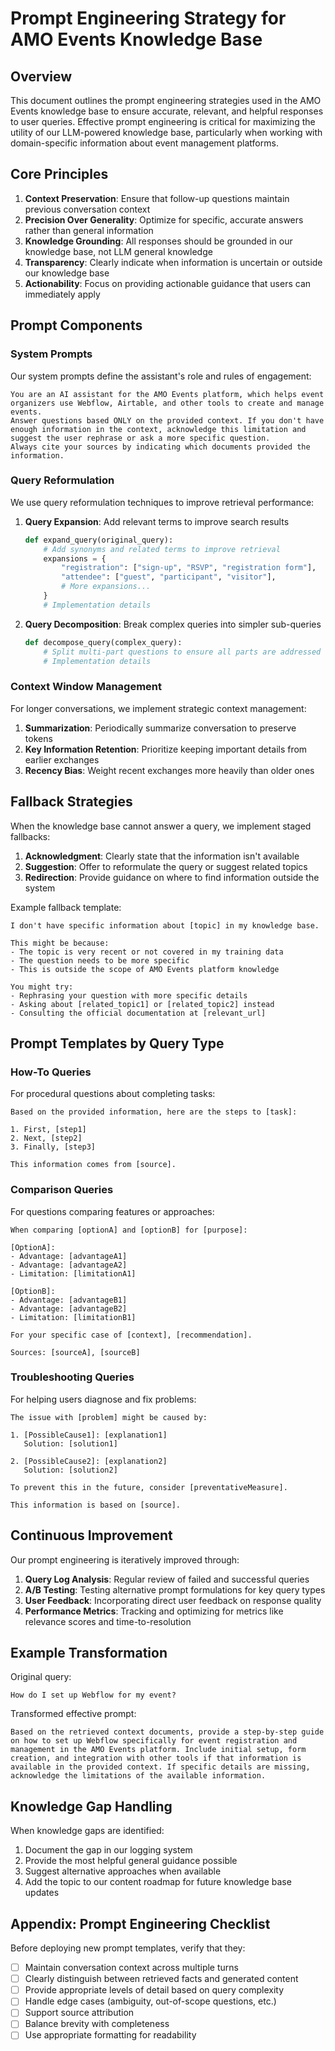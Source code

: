 # Prompt Engineering Strategy for AMO Events Knowledge Base

## Overview

This document outlines the prompt engineering strategies used in the AMO Events knowledge base to ensure accurate, relevant, and helpful responses to user queries. Effective prompt engineering is critical for maximizing the utility of our LLM-powered knowledge base, particularly when working with domain-specific information about event management platforms.

## Core Principles

1. **Context Preservation**: Ensure that follow-up questions maintain previous conversation context
2. **Precision Over Generality**: Optimize for specific, accurate answers rather than general information
3. **Knowledge Grounding**: All responses should be grounded in our knowledge base, not LLM general knowledge
4. **Transparency**: Clearly indicate when information is uncertain or outside our knowledge base
5. **Actionability**: Focus on providing actionable guidance that users can immediately apply

## Prompt Components

### System Prompts

Our system prompts define the assistant's role and rules of engagement:

```
You are an AI assistant for the AMO Events platform, which helps event organizers use Webflow, Airtable, and other tools to create and manage events. 
Answer questions based ONLY on the provided context. If you don't have enough information in the context, acknowledge this limitation and suggest the user rephrase or ask a more specific question.
Always cite your sources by indicating which documents provided the information.
```

### Query Reformulation

We use query reformulation techniques to improve retrieval performance:

1. **Query Expansion**: Add relevant terms to improve search results
   ```python
   def expand_query(original_query):
       # Add synonyms and related terms to improve retrieval
       expansions = {
           "registration": ["sign-up", "RSVP", "registration form"],
           "attendee": ["guest", "participant", "visitor"],
           # More expansions...
       }
       # Implementation details
   ```

2. **Query Decomposition**: Break complex queries into simpler sub-queries
   ```python
   def decompose_query(complex_query):
       # Split multi-part questions to ensure all parts are addressed
       # Implementation details
   ```

### Context Window Management

For longer conversations, we implement strategic context management:

1. **Summarization**: Periodically summarize conversation to preserve tokens
2. **Key Information Retention**: Prioritize keeping important details from earlier exchanges
3. **Recency Bias**: Weight recent exchanges more heavily than older ones

## Fallback Strategies

When the knowledge base cannot answer a query, we implement staged fallbacks:

1. **Acknowledgment**: Clearly state that the information isn't available
2. **Suggestion**: Offer to reformulate the query or suggest related topics
3. **Redirection**: Provide guidance on where to find information outside the system

Example fallback template:
```
I don't have specific information about [topic] in my knowledge base. 

This might be because:
- The topic is very recent or not covered in my training data
- The question needs to be more specific
- This is outside the scope of AMO Events platform knowledge

You might try:
- Rephrasing your question with more specific details
- Asking about [related_topic1] or [related_topic2] instead
- Consulting the official documentation at [relevant_url]
```

## Prompt Templates by Query Type

### How-To Queries

For procedural questions about completing tasks:

```
Based on the provided information, here are the steps to [task]:

1. First, [step1]
2. Next, [step2]
3. Finally, [step3]

This information comes from [source].
```

### Comparison Queries

For questions comparing features or approaches:

```
When comparing [optionA] and [optionB] for [purpose]:

[OptionA]:
- Advantage: [advantageA1]
- Advantage: [advantageA2]
- Limitation: [limitationA1]

[OptionB]:
- Advantage: [advantageB1]
- Advantage: [advantageB2]
- Limitation: [limitationB1]

For your specific case of [context], [recommendation].

Sources: [sourceA], [sourceB]
```

### Troubleshooting Queries

For helping users diagnose and fix problems:

```
The issue with [problem] might be caused by:

1. [PossibleCause1]: [explanation1]
   Solution: [solution1]

2. [PossibleCause2]: [explanation2]
   Solution: [solution2]

To prevent this in the future, consider [preventativeMeasure].

This information is based on [source].
```

## Continuous Improvement

Our prompt engineering is iteratively improved through:

1. **Query Log Analysis**: Regular review of failed and successful queries
2. **A/B Testing**: Testing alternative prompt formulations for key query types
3. **User Feedback**: Incorporating direct user feedback on response quality
4. **Performance Metrics**: Tracking and optimizing for metrics like relevance scores and time-to-resolution

## Example Transformation

Original query:
```
How do I set up Webflow for my event?
```

Transformed effective prompt:
```
Based on the retrieved context documents, provide a step-by-step guide on how to set up Webflow specifically for event registration and management in the AMO Events platform. Include initial setup, form creation, and integration with other tools if that information is available in the provided context. If specific details are missing, acknowledge the limitations of the available information.
```

## Knowledge Gap Handling

When knowledge gaps are identified:

1. Document the gap in our logging system
2. Provide the most helpful general guidance possible
3. Suggest alternative approaches when available
4. Add the topic to our content roadmap for future knowledge base updates

## Appendix: Prompt Engineering Checklist

Before deploying new prompt templates, verify that they:

- [ ] Maintain conversation context across multiple turns
- [ ] Clearly distinguish between retrieved facts and generated content
- [ ] Provide appropriate levels of detail based on query complexity
- [ ] Handle edge cases (ambiguity, out-of-scope questions, etc.)
- [ ] Support source attribution
- [ ] Balance brevity with completeness
- [ ] Use appropriate formatting for readability 
